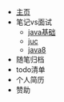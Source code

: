 - [主页](helloword)
- 笔记vs面试
  - [java基础](java/01java基础 "java入门")
  - [juc](java/02juc "并发编程")
  - [java8](java/03java8 "jdk1.8变化")
- 随笔归档
- todo清单
- 个人简历
- 赞助
  